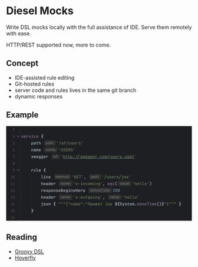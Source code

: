 # Diesel Mocks

Write DSL mocks locally with the full assistance of IDE.
Serve them remotely with ease.

HTTP/REST supported now, more to come.

## Concept

- IDE-assisted rule editing
- Git-hosted rules
- server code and rules lives in the same git branch
- dynamic responses

## Example

![example](screenshot.png)

## Reading

- [Groovy DSL](https://docs.groovy-lang.org/docs/latest/html/documentation/core-domain-specific-languages.html)
- [Hoverfly](https://specto.io/blog/2017/7/7/mocking-http-mockito-style/)
